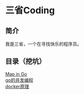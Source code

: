 # 三省Coding
## 简介
我是三省，一个在寻找快乐的程序员。


## 目录（挖坑）
[Map in Go](./blog/language/mapgo.md)  
[go的并发编程](./blog/language/concurrentProgrammingGo.md)  
[docker原理](./blog/)